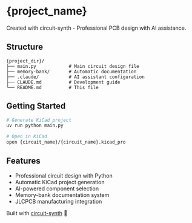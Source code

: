 # {project_name}

Created with circuit-synth - Professional PCB design with AI assistance.

## Structure

```
{project_dir}/
├── main.py            # Main circuit design file
├── memory-bank/       # Automatic documentation
├── .claude/           # AI assistant configuration
├── CLAUDE.md          # Development guide
└── README.md          # This file
```

## Getting Started

```bash
# Generate KiCad project
uv run python main.py

# Open in KiCad
open {circuit_name}/{circuit_name}.kicad_pro
```

## Features

- Professional circuit design with Python
- Automatic KiCad project generation
- AI-powered component selection
- Memory-bank documentation system
- JLCPCB manufacturing integration

Built with [circuit-synth](https://github.com/circuit-synth/circuit-synth) 🚀